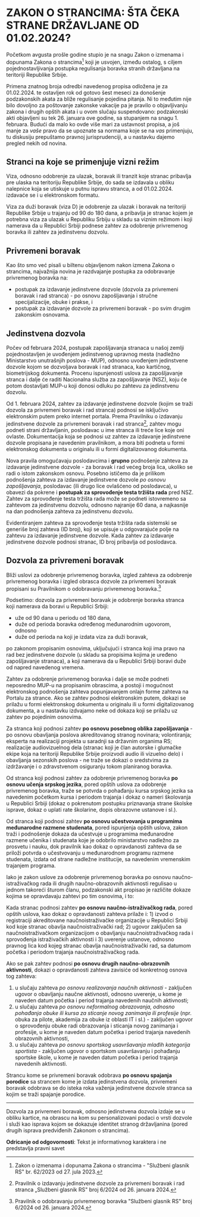 # ZAKON O STRANCIMA: ŠTA ČEKA STRANE DRŽAVLJANE OD 01.02.2024?

Početkom avgusta prošle godine stupio je na snagu Zakon o izmenama i dopunama Zakona o strancima[^1]  koji je usvojen, između ostalog, s ciljem pojednostavljivanja postupka regulisanja boravka stranih državljana na teritoriji Republike Srbije. 

Primena znatnog broja odredbi navedenog propisa odložena je za 01.02.2024. te ostavljen rok od gotovo šest meseci za donošenje podzakonskih akata za bliže regulisanje pojedina pitanja. Ni to međutim nije bilo dovoljno za poštovanje zakonske vakacije pa je pravilo o objavljivanju zakona i drugih opštih akata i u ovom slučaju suspendovano: podzakonski akti objavljeni su tek 26. januara ove godine, sa stupanjem na snagu 1. februara. Budući da malo ko ovde više mari za ustavnost propisa, a još manje za *vaše* pravo da se upoznate sa normama koje se na *vas* primenjuju, tu diskusiju prepuštamo pravnoj jurisprudenciji, a u nastavku dajemo pregled nekih od novina. 

## **Stranci na koje se primenjuje vizni režim**

Viza, odnosno odobrenje za ulazak, boravak ili tranzit koje stranac pribavlja pre ulaska na teritoriju Republike Srbije, do sada se izdavala u obliku nalepnice koja se utiskuje u putnu ispravu stranca, a od 01.02.2024. izdavaće se i u elektronskom formatu. 

Viza za duži boravak (viza D) je odobrenje za ulazak i boravak na teritoriji Republike Srbije u trajanju od 90 do 180 dana, a pribavlja je stranac kojem je potrebna viza za ulazak u Republiku Srbiju u skladu sa viznim režimom i koji namerava da u Republici Srbiji podnese zahtev za odobrenje privremenog boravka ili zahtev za jedinstvenu dozvolu. 

## **Privremeni boravak**

Kao što smo već pisali u biltenu objavljenom nakon izmena Zakona o strancima, najvažnija novina je razdvajanje postupka za odobravanje privremenog boravka na:

- postupak za izdavanje jedinstvene dozvole (dozvola za privremeni boravak i rad stranca) - po osnovu zapošljavanja i stručne specijalizacije, obuke i prakse, i 
- postupak za izdavanje dozvole za privremeni boravak - po svim drugim zakonskim osnovama.

## **Jedinstvena dozvola** 

Počev od februara 2024, postupak zapošljavanja stranaca u našoj zemlji pojednostavljen je uvođenjem jedinstvenog upravnog mesta (nadležno Ministarstvo unutrašnjih poslova - MUP), odnosno uvođenjem jedinstvene dozvole kojom se dozvoljava boravak i rad stranaca, kao kartičnog, biometrijskog dokumenta. Procenu ispunjenosti uslova za zapošljavanje stranca i dalje će raditi Nacionalna služba za zapošljavanje (NSZ), koju će potom dostavljati MUP-u koji donosi odluku po zahtevu za jedinstvenu dozvolu.

Od 1. februara 2024, zahtev za izdavanje jedinstvene dozvole (kojim se traži dozvola za privremeni boravak i rad stranca) podnosi se isključivo elektronskim putem preko internet portala. Prema Pravilniku o izdavanju jedinstvene dozvole za privremeni boravak i rad stranca[^2], zahtev mogu podneti strani državljanin, poslodavac u ime stranca ili treće lice koje oni ovlaste. Dokumentacija koja se podnosi uz zahtev za izdavanje jedinstvene dozvole propisana je navedenim pravilnikom, a mora biti podneta u formi elektronskog dokumenta u originalu ili u formi digitalizovanog dokumenta. 

Nova pravila omogućavaju poslodavcima i **grupno** podnošenje zahteva za izdavanje jedinstvene dozvole - za boravak i rad većeg broja lica, ukoliko se radi o istom zakonskom osnovu. Posebno ističemo da je prilikom podnošenja zahteva za izdavanje jedinstvene dozvole *po osnovu zapošljavanja*, poslodavac (ili drugo lice ovlašćeno od poslodavca), u obavezi da pokrene i **postupak za sprovođenje testa tržišta rada** pred NSZ. Zahtev za sprovođenje testa tržišta rada može se podneti istovremeno sa zahtevom za jedinstvenu dozvolu, odnosno najranije 60 dana, a najkasnije na dan podnošenja zahteva za jedinstvenu dozvolu. 

Evidentiranjem zahteva za sprovođenje testa tržišta rada sistemski se generiše broj zahteva (ID broj), koji se upisuje u odgovarajuće polje na zahtevu za izdavanje jedinstvene dozvole. Kada zahtev za izdavanje jedinstvene dozvole podnosi stranac, ID broj pribavlja od poslodavca. 

## **Dozvola za privremeni boravak** 

Bliži uslovi za odobrenje privremenog boravka, izgled zahteva za odobrenje privremenog boravka i izgled obrasca dozvole za privremeni boravak propisani su Pravilnikom o odobravanju privremenog boravka.[^3]

Podsetimo: dozvola za privremeni boravak je odobrenje boravka stranca koji namerava da boravi u Republici Srbiji: 

- uže od 90 dana u periodu od 180 dana, 
- duže od perioda boravka određenog međunarodnim ugovorom, odnosno 
- duže od perioda na koji je izdata viza za duži boravak, 

po zakonom propisanim osnovima, uključujući i stranca koji ima pravo na rad bez jedinstvene dozvole (u skladu sa propisima kojima je uređeno zapošljavanje stranaca), a koji namerava da u Republici Srbiji boravi duže od napred navedenog vremena. 

Zahtev za odobrenje privremenog boravka i dalje se može podneti neposredno MUP-u na propisanim obrascima, a postoji i mogućnost elektronskog podnošenja zahteva popunjavanjem onlajn forme zahteva na Portalu za strance. Ako se zahtev podnosi elektronskim putem, dokazi se prilažu u formi elektronskog dokumenta u originalu ili u formi digitalizovanog dokumenta, a u nastavku izdvajamo neke od dokaza koji se prilažu uz zahtev po pojedinim osnovima.

Za stranca koji podnosi zahtev **po osnovu posebnog oblika zapošljavanja** - po osnovu obavljanja poslova akreditovanog stranog novinara; volontiranja; eksperta na realizaciji projekta u saradnji sa državnim organima RS; realizacije audiovizuelnog dela (stranac koji je član autorske i glumačke ekipe koja na teritoriji Republike Srbije proizvodi audio ili vizuelno delo) i obavljanja sezonskih poslova - ne traže se dokazi o sredstvima za izdržavanje i o zdravstvenom osiguranju tokom planiranog boravka.

Od stranca koji podnosi zahtev za odobrenje privremenog boravka **po osnovu učenja srpskog jezika**, pored opštih uslova za odobrenje privremenog boravka, traže se potvrda o pohađanju kursa srpskog jezika sa navedenim početkom kursa i periodom trajanja i dokaz o nameri školovanja u Republici Srbiji (dokaz o pokrenutom postupku priznavanja strane školske isprave, dokaz o uplati rate školarine, dopis obrazovne ustanove i sl.).

Od stranca koji podnosi zahtev **po osnovu učestvovanja u programima međunarodne razmene studenata**, pored ispunjenja opštih uslova, zakon traži i podnošenje dokaza da učestvuje u programima međunarodne razmene učenika i studenata koje je odobrilo ministarstvo nadležno za prosvetu i nauku, dok pravilnik kao dokaz o opravdanosti zahteva da se priloži potvrda o učestvovanju u međunarodnom programu razmene studenata, izdata od strane nadležne institucije, sa navedenim vremenskim trajanjem programa. 

Iako je zakon uslove za odobrenje privremenog boravka po osnovu naučno-istraživačkog rada ili drugih naučno-obrazovnih aktivnosti regulisao u jednom takoreći šturom članu, podzakonski akt propisao je različite dokaze kojima se opravdavaju zahtevi po tim osnovima, i to:   

Kada stranac podnosi zahtev **po osnovu naučno-istraživačkog rada**, pored opštih uslova, kao dokaz o opravdanosti zahteva prilaže i: 1) izvod o registraciji akreditovane naučnoistraživačke organizacije u Republici Srbiji kod koje stranac obavlja naučnoistraživački rad; 2) ugovor zaključen sa naučnoistraživačkom organizacijom o obavljanju naučnoistraživačkog rada i sprovođenja istraživačkih aktivnosti i 3) uverenje ustanove, odnosno pravnog lica kod kojeg stranac obavlja naučnoistraživački rad, sa datumom početka i periodom trajanja naučnoistraživačkog rada.

Ako se pak zahtev podnosi **po osnovu drugih naučno-obrazovnih aktivnosti**, dokazi o opravdanosti zahteva zavisiće od konkretnog osnova tog zahteva:

1)	u slučaju zahteva *po osnovu realizovanja naučnih aktivnosti* - zaključen ugovor o obavljanju naučne aktivnosti, odnosno uverenje, u kome je naveden datum početka i period trajanja navedenih naučnih aktivnosti;
2)	u slučaju zahteva *po osnovu neformalnog obrazovanja, odnosno pohađanja obuke ili kursa za sticanje novog zanimanja ili profesije* (npr. obuka za pilote, akademija za obuke iz oblasti IT i sl.) - zaključen ugovor o sprovođenju obuke radi obrazovanja i sticanja novog zanimanja i profesije, u kome je naveden datum početka i period trajanja navedenih obrazovnih aktivnosti, 
3)	u slučaju zahteva *po osnovu sportskog usavršavanja mlađih kategorija sportista* - zaključen ugovor o sportskom usavršavanju i pohađanju sportske škole, u kome je naveden datum početka i period trajanja navedenih aktivnosti.

Strancu kome se privremeni boravak odobrava **po osnovu spajanja porodice** sa strancem kome je izdata jedinstvena dozvola, privremeni boravak odobrava se do isteka roka važenja jedinstvene dozvole stranca sa kojim se traži spajanje porodice.

***
Dozvola za privremeni boravak, odnosno jedinstvena dozvola izdaje se u obliku kartice, na obrascu na kom su personalizovani podaci o vrsti dozvole i služi kao isprava kojom se dokazuje identitet stranog državljanina (pored drugih isprava predviđenih Zakonom o strancima). 

**Odricanje od odgovornosti**: Tekst je informativnog karaktera i ne predstavlja pravni savet 

[^1]: Zakon o izmenama i dopunama Zakona o strancima - "Službeni glasnik RS" br. 62/2023 od 27. jula 2023.
[^2]: Pravilnik o izdavanju jedinstvene dozvole za privremeni boravak i rad stranca „Službeni glasnik RS" broj 6/2024 od 26. januara 2024.
[^3]: Pravilnik o odobravanju privremenog boravka "Službeni glasnik RS" broj 6/2024 od 26. januara 2024.